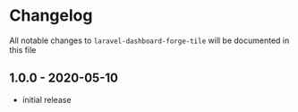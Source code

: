 # Changelog

All notable changes to `laravel-dashboard-forge-tile` will be documented in this file

## 1.0.0 - 2020-05-10

- initial release
